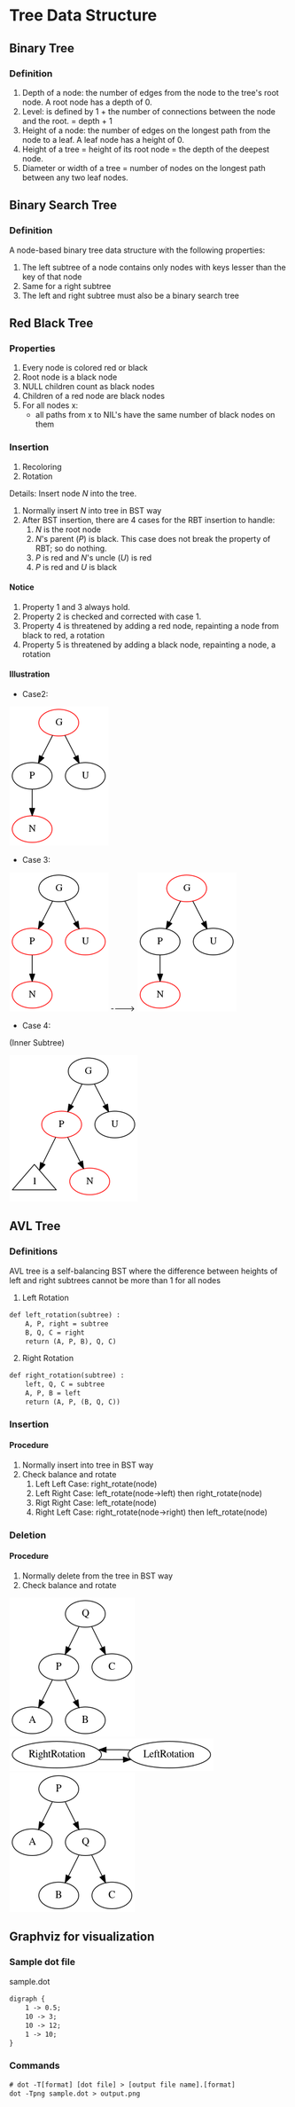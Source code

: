 # Tree Data Structure #
## Binary Tree ##
### Definition ###
1. Depth of a node: the number of edges from the node to the tree's root node. A root node has a depth of 0.
2. Level: is defined by 1 + the number of connections between the node and the root. = depth + 1
3. Height of a node: the number of edges on the longest path from the node to a leaf. A leaf node has a height of 0.
4. Height of a tree = height of its root node = the depth of the deepest node.
5. Diameter or width of a tree = number of nodes on the longest path between any two leaf nodes.

## Binary Search Tree ##
### Definition ###
A node-based binary tree data structure with the following properties:
1. The left subtree of a node contains only nodes with keys lesser than the key of that node
2. Same for a right subtree
3. The left and right subtree must also be a binary search tree

## Red Black Tree ##
### Properties ###
1. Every node is colored red or black
2. Root node is a black node
3. NULL children count as black nodes
4. Children of a red node are black nodes
5. For all nodes x:
   - all paths from x to NIL's have the same number of black nodes on them

### Insertion ###
1. Recoloring
2. Rotation

Details: Insert node *N* into the tree.

1. Normally insert *N* into tree in BST way
2. After BST insertion, there are 4 cases for the RBT insertion to handle:
   1. *N* is the root node
   2. *N*'s parent (*P*) is black. This case does not break the property of RBT; so do nothing.
   3. *P* is red and *N*'s uncle (*U*) is red
   4. *P* is red and *U* is black

#### Notice ####
1. Property 1 and 3 always hold.
2. Property 2 is checked and corrected with case 1.
3. Property 4 is threatened by adding a red node, repainting a node from black to red, a rotation
4. Property 5 is threatened by adding a black node, repainting a node, a rotation

#### Illustration ####
 * Case2:

![Alt Case 2](./documents/RBTree/case2.png)

 * Case 3:

![Alt Case3](./documents/RBTree/case3.png "left") ----> ![Alt SolveCase3](./documents/RBTree/solvecase3.png "right")

 * Case 4:

(Inner Subtree)

![Alt Case4_InnerSubtree](./documents/RBTree/case4_innersubtree.png)

## AVL Tree ##
### Definitions ###
AVL tree is a self-balancing BST  where the difference between heights of left and right subtrees cannot be more than 1 for all nodes
1. Left Rotation

```
def left_rotation(subtree) :
    A, P, right = subtree
    B, Q, C = right
    return (A, P, B), Q, C)
```

2. Right Rotation

```
def right_rotation(subtree) :
    left, Q, C = subtree
    A, P, B = left
    return (A, P, (B, Q, C))
```

### Insertion ###
#### Procedure ####
1. Normally insert into tree in BST way
2. Check balance and rotate
   1. Left Left Case: right_rotate(node)
   2. Left Right Case: left_rotate(node->left) then right_rotate(node)
   3. Rigt Right Case: left_rotate(node)
   4. Right Left Case: right_rotate(node->right) then left_rotate(node)

### Deletion ###
#### Procedure ####
1. Normally delete from the tree in BST way
2. Check balance and rotate

![Alt Text-1](documents/left.png "left") ![Alt Text-3](documents/leftright.png ) ![Alt Text-2](documents/right.png "right")

## Graphviz for visualization ##
### Sample dot file ###
sample.dot

```
digraph {
    1 -> 0.5;
    10 -> 3;
    10 -> 12;
    1 -> 10;
}
```
### Commands ###
```
# dot -T[format] [dot file] > [output file name].[format]
dot -Tpng sample.dot > output.png
```
